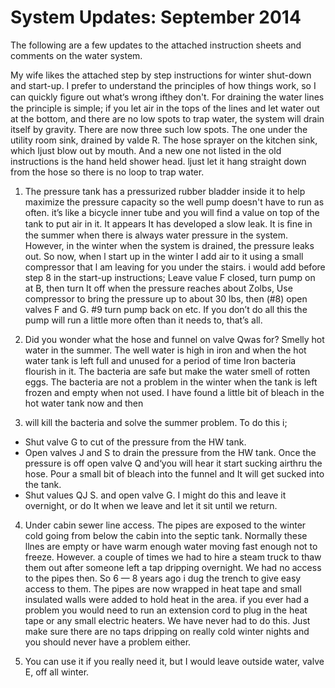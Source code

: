 # System Updates: September 2014


The following are a few updates to the attached instruction sheets and comments on the water system.

My wife likes the attached step by step instructions for winter shut-down and start-up. I prefer to
understand the principles of how things work, so I can quickly ﬁgure out what‘s wrong ifthey don't. For
draining the water lines the principle is simple; if you let air in the tops of the lines and let water out at
the bottom, and there are no low spots to trap water, the system will drain itself by gravity. There are
now three such low spots. The one under the utility room sink, drained by valde R. The hose sprayer on
the kitchen sink, which Ijust blow out by mouth. And a new one not listed in the old instructions is the
hand held shower head. ljust let it hang straight down from the hose so there is no loop to trap water.

1) The pressure tank has a pressurized rubber bladder inside it to help maximize the pressure
capacity so the well pump doesn't have to run as often. it’s like a bicycle inner tube and you
will find a value on top of the tank to put air in it. It appears It has developed a slow leak. It is
ﬁne in the summer when there is always water pressure in the system. However, in the winter
when the system is drained, the pressure leaks out. So now, when l start up in the winter I add
air to it using a small compressor that l am leaving for you under the stairs. i would add before
step 8 in the start-up instructions; Leave value F closed, turn pump on at B, then turn It off
when the pressure reaches about Zolbs, Use compressor to bring the pressure up to about 30
lbs, then (#8) open valves F and G. #9 turn pump back on  etc. If you don’t do all this the
pump will run a little more often than it needs to, that’s all.

2) Did you wonder what the hose and funnel on valve Qwas for? Smelly hot water in the
summer. The well water is high in iron and when the hot water tank is left full and unused for a
period of time Iron bacteria flourish in it. The bacteria are safe but make the water smell of
rotten eggs. The bacteria are not a problem in the winter when the tank is left frozen and
empty when not used. I have found a little bit of bleach in the hot water tank now and then

3) will kill the bacteria and solve the summer problem. To do this i;
* Shut valve G to cut of the pressure from the HW tank.
* Open valves J and S to drain the pressure from the HW tank.
Once the pressure is off open valve Q and‘you will hear it start sucking airthru the hose.
Pour a small bit of bleach into the funnel and It will get sucked into the tank.
* Shut values QJ S. and open valve G.
I might do this and leave it overnight, or do It when we leave and let it sit until we return.

4) Under cabin sewer line access. The pipes are exposed to the winter cold going from below the
cabin into the septic tank. Normally these llnes are empty or have warm enough water moving
fast enough not to freeze. However. a couple of times we had to hire a steam truck to thaw
them out after someone left a tap dripping overnight. We had no access to the pipes then. So
6 — 8 years ago i dug the trench to give easy access to them. The pipes are now wrapped in
heat tape and small insulated walls were added to hold heat in the area. if you ever had a
problem you would need to run an extension cord to plug in the heat tape or any small electric
heaters. We have never had to do this. Just make sure there are no taps dripping on really
cold winter nights and you should never have a problem either.

5) You can use it if you really need it, but I would leave outside water, valve E, off all winter.
